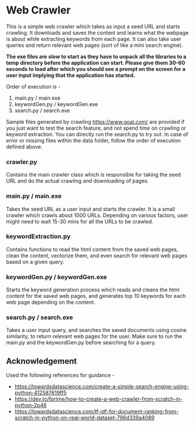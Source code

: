 # Web Crawler

This is a simple web crawler which takes as input a seed URL and starts crawling. It downloads and saves the content and learns what the webpage is about while extracting keywords from each page. It can also take user queries and return relevant web pages (sort of like a mini search engine).

**The exe files are slow to start as they have to unpack all the libraries to a temp directory before the application can start. Please give them 30-60 seconds to load after which you should see a prompt on the screen for a user input implying that the application has started.**

Order of execution is - 
1. main.py / main.exe
2. keywordGen.py / keywordGen.exe
3. search.py / search.exe

Sample files generated by crawling https://www.goal.com/ are provided if you just want to test the search feature, and not spend time on crawling or keyword extraction. You can directly run the search.py to try out. In case of error or missing files within the data folder, follow the order of execution defined above.

### crawler.py
Contains the main crawler class which is responsible for taking the seed URL and do the actual crawling  and downloading of pages.

### main.py / main.exe
Takes the seed URL as a user input and starts the crawler. It is a small crawler which crawls about 1000 URLs. Depending on various factors, user might need to wait 15-30 mins for all the URLs to be crawled.

### keywordExtraction.py
Contains functions to read the html content from the saved web pages, clean the content, vectorize them, and even search for relevant web pages based on a given query.

### keywordGen.py / keywordGen.exe
Starts the keyword generation process which reads and cleans the html content for the saved web pages, and generates top 10 keywords for each web page depending on the content.

### search.py / search.exe
Takes a user input query, and searches the saved documents using cosine similarity, to return relevant web pages for the user. Make sure to run the main.py and the keywordGen.py before searching for a query.

## Acknowledgement
Used the following references for guidance - 
* https://towardsdatascience.com/create-a-simple-search-engine-using-python-412587619ff5
* https://dev.to/fprime/how-to-create-a-web-crawler-from-scratch-in-python-2p46
* https://towardsdatascience.com/tf-idf-for-document-ranking-from-scratch-in-python-on-real-world-dataset-796d339a4089